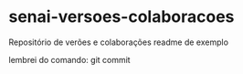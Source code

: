 # senai-versoes-colaboracoes
Repositório de verões e colaborações
readme de exemplo

lembrei do comando: git commit